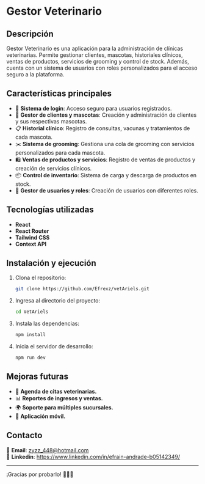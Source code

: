 # Gestor Veterinario

## Descripción

Gestor Veterinario es una aplicación para la administración de clínicas veterinarias. Permite gestionar clientes, mascotas, historiales clínicos, ventas de productos, servicios de grooming y control de stock. Además, cuenta con un sistema de usuarios con roles personalizados para el acceso seguro a la plataforma.

## Características principales

- 🔑 **Sistema de login**: Acceso seguro para usuarios registrados.
- 👤 **Gestor de clientes y mascotas**: Creación y administración de clientes y sus respectivas mascotas.
- 📋 **Historial clínico**: Registro de consultas, vacunas y tratamientos de cada mascota.
- ✂️ **Sistema de grooming**: Gestiona una cola de grooming con servicios personalizados para cada mascota.
- 🛍️ **Ventas de productos y servicios**: Registro de ventas de productos y creación de servicios clínicos.
- 📦 **Control de inventario**: Sistema de carga y descarga de productos en stock.
- 👥 **Gestor de usuarios y roles**: Creación de usuarios con diferentes roles.

## Tecnologías utilizadas

- **React**
- **React Router**
- **Tailwind CSS**
- **Context API**

## Instalación y ejecución

1. Clona el repositorio:
   ```sh
   git clone https://github.com/Efrexz/vetAriels.git
   ```
2. Ingresa al directorio del proyecto:
   ```sh
   cd VetAriels
   ```
3. Instala las dependencias:
   ```sh
   npm install
   ```
4. Inicia el servidor de desarrollo:
   ```sh
   npm run dev
   ```

## Mejoras futuras

- 📅 **Agenda de citas veterinarias.**
- 📊 **Reportes de ingresos y ventas.**
- 🌍 **Soporte para múltiples sucursales.**
- 📱 **Aplicación móvil.**

## Contacto

📩 **Email**: zyzz_448@hotmail.com  
💼 **Linkedin**: https://www.linkedin.com/in/efrain-andrade-b05142349/

---

¡Gracias por probarlo! 🐶🐱🚀
